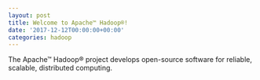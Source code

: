 ```yaml
---
layout: post
title: Welcome to Apache™ Hadoop®!
date: '2017-12-12T00:00:00+00:00'
categories: hadoop
---
```

The Apache™ Hadoop® project develops open-source software for reliable, scalable, distributed computing. 
